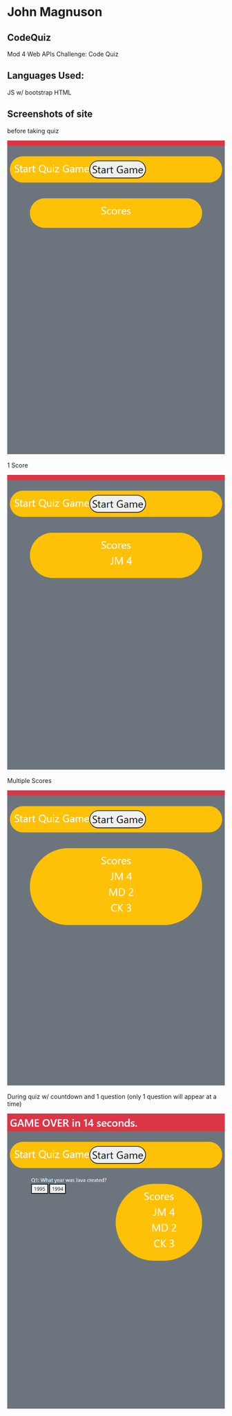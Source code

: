 # John Magnuson

## CodeQuiz
Mod 4 Web APIs Challenge: Code Quiz

## Languages Used:
JS w/ bootstrap
HTML

## Screenshots of site

before taking quiz

![Full size website](./assets/images/beforeScores.png)

1 Score

![Full size website](./assets/images/firstScore.png)


Multiple Scores

![Full size website](./assets/images/multipleScores.png)

During quiz w/ countdown and 1 question (only 1 question will appear at a time)

![Full size website](./assets/images/duringQuiz.png)

